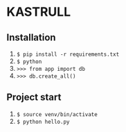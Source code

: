 # KASTRULL

## Installation

1. `$ pip install -r requirements.txt`
2. `$ python`
3. `>>> from app import db`
4. `>>> db.create_all()`

## Project start

1. `$ source venv/bin/activate`
2. `$ python hello.py`
